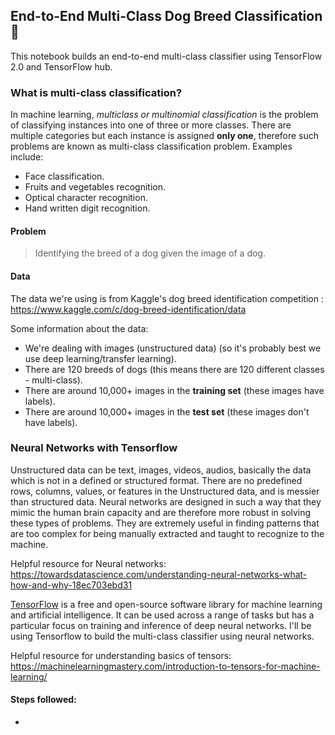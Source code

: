﻿## End-to-End Multi-Class Dog Breed Classification 🐶
This notebook builds an end-to-end multi-class classifier using TensorFlow 2.0 and TensorFlow hub.

### What is multi-class classification?
In machine learning, *multiclass or multinomial classification* is the problem of classifying instances into one of three or more classes. 
There are multiple categories but each instance is assigned **only one**, therefore such problems are known as multi-class classification problem.
Examples include:
- Face classification.
- Fruits and vegetables recognition.
- Optical character recognition.
- Hand written digit recognition.

#### Problem
> Identifying the breed of a dog given the image of a dog.

#### Data
The data we're using is from Kaggle's dog breed identification competition : https://www.kaggle.com/c/dog-breed-identification/data

Some information about the data:

- We're dealing with images (unstructured data) (so it's probably best we use deep learning/transfer learning).
- There are 120 breeds of dogs (this means there are 120 different classes - multi-class).
- There are around 10,000+ images in the **training set** (these images have labels).
- There are around 10,000+ images in the **test set** (these images don't have labels).

### Neural Networks with Tensorflow
Unstructured data can be text, images, videos, audios, basically the data which is not in a defined or structured format. There are no predefined rows, columns, values, or features in the Unstructured data, and is messier than structured data. Neural networks are designed in such a way that they mimic the human brain capacity and are therefore more robust in solving these types of problems. They are extremely useful in finding patterns that are too complex for being manually extracted and taught to recognize to the machine.

Helpful resource for Neural networks: https://towardsdatascience.com/understanding-neural-networks-what-how-and-why-18ec703ebd31

[TensorFlow](https://www.tensorflow.org/) is a free and open-source software library for machine learning and artificial intelligence. It can be used across a range of tasks but has a particular focus on training and inference of deep neural networks. I'll be using Tensorflow to build the multi-class classifier using neural networks.

Helpful resource for understanding basics of tensors: https://machinelearningmastery.com/introduction-to-tensors-for-machine-learning/


#### Steps followed:
* 





